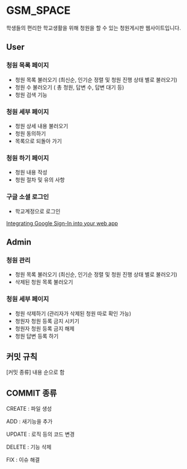 # GSM_SPACE

학생들의 편리한 학교생활을 위해 청원을 할 수 있는 청원게시판 웹사이트입니다.

## User

### 청원 목록 페이지

- 청원 목록 불러오기 (최신순, 인기순 정렬 및 청원 진행 상태 별로 불러오기)
- 청원 수 불러오기 ( 총 청원, 답변 수, 답변 대기 등)
- 청원 검색 기능

### 청원 세부 페이지

- 청원 상세 내용 불러오기
- 청원 동의하기
- 목록으로 되돌아 가기

### 청원 하기 페이지

- 청원 내용 작성
- 청원 절차 및 유의 사항

### 구글 소셜 로그인

- 학교계정으로 로그인

[Integrating Google Sign-In into your web app](https://developers.google.com/identity/sign-in/web/sign-in)

## Admin

### 청원 관리

- 청원 목록 불러오기 (최신순, 인기순 정렬 및 청원 진행 상태 별로 불러오기)
- 삭제된 청원 목록 불러오기

### 청원 세부 페이지

- 청원 삭제하기 (관리자가 삭제된 청원 따로 확인 가능)
- 청원자 청원 등록 금지 시키기
- 청원자 청원 등록 금지 해제
- 청원 답변 등록 하기

## 커밋 규칙

[커밋 종류] 내용 순으로 함

## COMMIT 종류

CREATE : 파일 생성

ADD : 새기능을 추가

UPDATE : 로직 등의 코드 변경

DELETE : 기능 삭제

FIX : 이슈 해결
